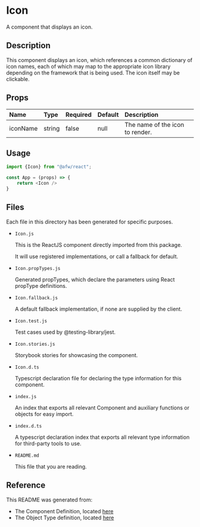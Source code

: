 # Icon

A component that displays an icon.

## Description
This component displays an icon, which references a common dictionary of icon names, each of which may map to the appropriate icon library depending on the framework that is being used.  The icon itself may be clickable.

## Props
| Name | Type | Required | Default | Description |
|:----------|:----------|:----|:------------|:------------|
|iconName|string|false|null|The name of the icon to render.|

## Usage
```js
import {Icon} from "@afw/react";

const App = (props) => {
    return <Icon />
}
```

## Files
Each file in this directory has been generated for specific purposes.
 * `Icon.js`

   This is the ReactJS component directly imported from this package.

   It will use registered implementations, or call a fallback for default.
 * `Icon.propTypes.js`

   Generated propTypes, which declare the parameters using React propType definitions.

 * `Icon.fallback.js`

   A default fallback implementation, if none are supplied by the client.

 * `Icon.test.js`

   Test cases used by @testing-library/jest.

 * `Icon.stories.js`

   Storybook stories for showcasing the component.

 * `Icon.d.ts`

   Typescript declaration file for declaring the type information for this component.

 * `index.js`

   An index that exports all relevant Component and auxiliary functions or objects for easy import.

 * `index.d.ts`

   A typescript declaration index that exports all relevant type information for third-party tools to use.

 * `README.md`

   This file that you are reading.

## Reference
This README was generated from:
  * The Component Definition, located [here](/src/afw_components/generate/objects/_AdaptiveLayoutComponentType_/Icon.json)
  * The Object Type definition, located [here](/src/afw_components/generate/objects/_AdaptiveObjectType_/_AdaptiveLayoutComponentType_Icon.json)

